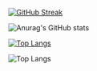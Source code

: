 [![GitHub Streak](http://github-readme-streak-stats.herokuapp.com?user=Aur0nd&theme=blux&hide_border=true)](https://git.io/streak-stats)

![Anurag's GitHub stats](https://github-readme-stats.vercel.app/api?username=Aur0nd&count_private=true&hide=contribs,prs&show_icons=true&theme=onedark)

[![Top Langs](https://github-readme-stats.vercel.app/api/top-langs/?username=Aur0nd&layout=compact&hide=css,JavaScript,html,TypeScript)](https://github.com/anuraghazra/github-readme-stats)

![Top Langs](https://github-readme-stats.vercel.app/api/top-langs/?username=Aur0nd&theme=tokyonight&hide=css,JavaScript,html,TypeScript)
